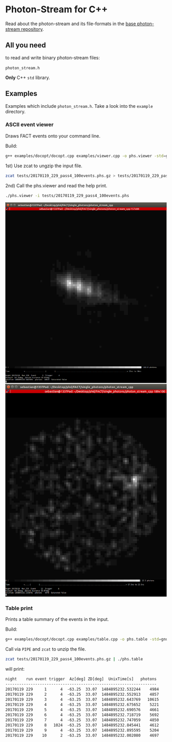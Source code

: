 # Photon-Stream for C++

Read about the photon-stream and its file-formats in the [base photon-stream repository](https://github.com/fact-project/photon_stream).

## All you need 
to read and write binary photon-stream files:

```photon_stream.h```

__Only__ C++ ```std``` library.

## Examples
Examples which include ```photon_stream.h```. Take a look into the ```example``` directory.

### ASCII event viewer 
Draws FACT events onto your command line.

Build:
```bash
g++ examples/docopt/docopt.cpp examples/viewer.cpp -o phs.viewer -std=gnu++11
```

1st) Use zcat to ungzip the input file.
```bash
zcat tests/20170119_229_pass4_100events.phs.gz > tests/20170119_229_pass4_100events.phs
```

2nd) Call the phs.viewer and read the help print.
```bash
./phs.viewer -i tests/20170119_229_pass4_100events.phs
```
![img](examples/viewer_1.png) ![img](examples/viewer_2.png)


### Table print
Prints a table summary of the events in the input.

Build:
```bash
g++ examples/docopt/docopt.cpp examples/table.cpp -o phs.table -std=gnu++11
```

Call via ```PIPE``` and ```zcat``` to unzip the file.

```bash
zcat tests/20170119_229_pass4_100events.phs.gz | ./phs.table
```
will print:

```
night    run event trigger  Az[deg] ZD[deg]  UnixTime[s]   photons
------------------------------------------------------------------
20170119 229     1      4  -63.25  33.07  1484895232.532244    4984
20170119 229     2      4  -63.25  33.07  1484895232.552913    4857
20170119 229     3      4  -63.25  33.07  1484895232.643769   10615
20170119 229     4      4  -63.25  33.07  1484895232.675652    5221
20170119 229     5      4  -63.25  33.07  1484895232.690576    4661
20170119 229     6      4  -63.25  33.07  1484895232.718719    5692
20170119 229     7      4  -63.25  33.07  1484895232.747059    4850
20170119 229     8   1024  -63.25  33.07  1484895232.845441    4612
20170119 229     9      4  -63.25  33.07  1484895232.895595    5204
20170119 229    10      2  -63.25  33.07  1484895232.002080    4697
```
